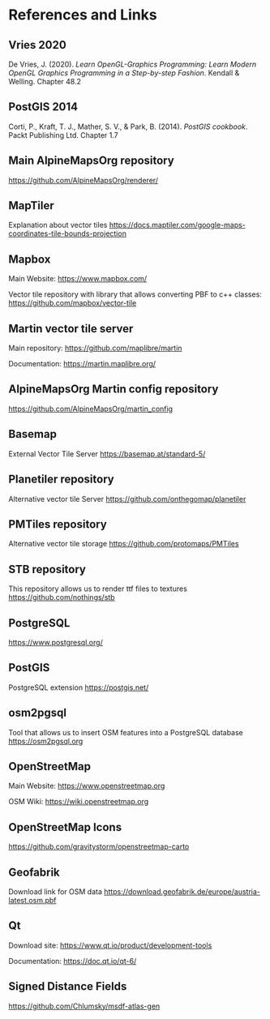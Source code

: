 # References and Links
## Vries 2020
De Vries, J. (2020). _Learn OpenGL-Graphics Programming: Learn Modern OpenGL Graphics Programming in a Step-by-step Fashion_. Kendall & Welling. Chapter 48.2

## PostGIS 2014
Corti, P., Kraft, T. J., Mather, S. V., & Park, B. (2014). _PostGIS cookbook_. Packt Publishing Ltd. Chapter 1.7

## Main AlpineMapsOrg repository
https://github.com/AlpineMapsOrg/renderer/


## MapTiler
Explanation about vector tiles
https://docs.maptiler.com/google-maps-coordinates-tile-bounds-projection

## Mapbox
Main Website:
https://www.mapbox.com/

Vector tile repository with library that allows converting PBF to c++ classes:
https://github.com/mapbox/vector-tile

## Martin vector tile server
Main repository:
https://github.com/maplibre/martin

Documentation:
https://martin.maplibre.org/

## AlpineMapsOrg Martin config repository
https://github.com/AlpineMapsOrg/martin_config

## Basemap
External Vector Tile Server
https://basemap.at/standard-5/

## Planetiler repository
Alternative vector tile Server
https://github.com/onthegomap/planetiler

## PMTiles repository
Alternative vector tile storage
https://github.com/protomaps/PMTiles


## STB repository
This repository allows us to render ttf files to textures
https://github.com/nothings/stb


## PostgreSQL
https://www.postgresql.org/

## PostGIS
PostgreSQL extension
https://postgis.net/

## osm2pgsql
Tool that allows us to insert OSM features into a PostgreSQL database
https://osm2pgsql.org


## OpenStreetMap
Main Website:
https://www.openstreetmap.org

OSM Wiki:
https://wiki.openstreetmap.org

## OpenStreetMap Icons
https://github.com/gravitystorm/openstreetmap-carto


## Geofabrik
Download link for OSM data
https://download.geofabrik.de/europe/austria-latest.osm.pbf



## Qt
Download site:
https://www.qt.io/product/development-tools

Documentation:
https://doc.qt.io/qt-6/


## Signed Distance Fields
https://github.com/Chlumsky/msdf-atlas-gen